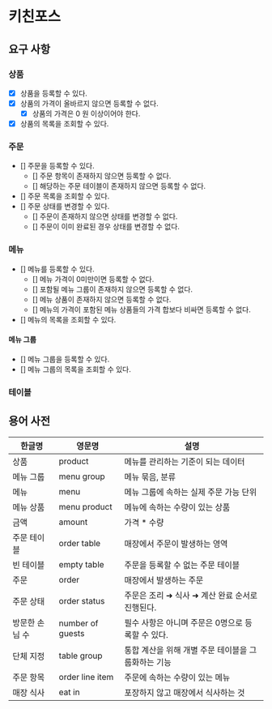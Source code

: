 # 키친포스

## 요구 사항

### 상품

- [x] 상품을 등록할 수 있다.
- [x] 상품의 가격이 올바르지 않으면 등록할 수 없다.
    - [x] 상품의 가격은 0 원 이상이어야 한다.
- [x] 상품의 목록을 조회할 수 있다.

### 주문

- [] 주문을 등록할 수 있다.
    - [] 주문 항목이 존재하지 않으면 등록할 수 없다.
    - [] 해당하는 주문 테이블이 존재하지 않으면 등록할 수 없다.
- [] 주문 목록을 조회할 수 있다.
- [] 주문 상태를 변경할 수 있다.
    - [] 주문이 존재하지 않으면 상태를 변경할 수 없다.
    - [] 주문이 이미 완료된 경우 상태를 변경할 수 없다.

### 메뉴

- [] 메뉴를 등록할 수 있다.
    - [] 메뉴 가격이 0미만이면 등록할 수 없다.
    - [] 포함될 메뉴 그룹이 존재하지 않으면 등록할 수 없다.
    - [] 메뉴 상품이 존재하지 않으면 등록할 수 없다.
    - [] 메뉴의 가격이 포함된 메뉴 상품들의 가격 합보다 비싸면 등록할 수 없다.
- [] 메뉴의 목록을 조회할 수 있다.

#### 메뉴 그룹

- [] 메뉴 그룹을 등록할 수 있다.
- [] 메뉴 그룹의 목록을 조회할 수 있다.

### 테이블

## 용어 사전

| 한글명      | 영문명              | 설명                            |
|----------|------------------|-------------------------------|
| 상품       | product          | 메뉴를 관리하는 기준이 되는 데이터           |
| 메뉴 그룹    | menu group       | 메뉴 묶음, 분류                     |
| 메뉴       | menu             | 메뉴 그룹에 속하는 실제 주문 가능 단위        |
| 메뉴 상품    | menu product     | 메뉴에 속하는 수량이 있는 상품             |
| 금액       | amount           | 가격 * 수량                       |
| 주문 테이블   | order table      | 매장에서 주문이 발생하는 영역              |
| 빈 테이블    | empty table      | 주문을 등록할 수 없는 주문 테이블           |
| 주문       | order            | 매장에서 발생하는 주문                  |
| 주문 상태    | order status     | 주문은 조리 ➜ 식사 ➜ 계산 완료 순서로 진행된다. |
| 방문한 손님 수 | number of guests | 필수 사항은 아니며 주문은 0명으로 등록할 수 있다. |
| 단체 지정    | table group      | 통합 계산을 위해 개별 주문 테이블을 그룹화하는 기능 |
| 주문 항목    | order line item  | 주문에 속하는 수량이 있는 메뉴             |
| 매장 식사    | eat in           | 포장하지 않고 매장에서 식사하는 것           |
